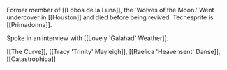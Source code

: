 Former member of [[Lobos de la Luna]], the 'Wolves of the Moon.' Went undercover in [[Houston]] and died before being revived. Techesprite is [[Primadonna]].

Spoke in an interview with [[Lovely 'Galahad' Weather]].

[[The Curve]], [[Tracy 'Trinity' Mayleigh]], [[Raelica 'Heavensent' Danse]], [[Catastrophica]]